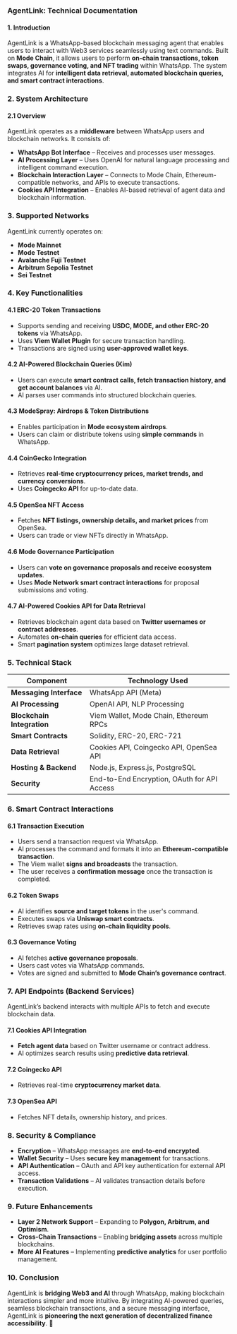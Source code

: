 ### **AgentLink: Technical Documentation**  

#### **1. Introduction**  
AgentLink is a WhatsApp-based blockchain messaging agent that enables users to interact with Web3 services seamlessly using text commands. Built on **Mode Chain**, it allows users to perform **on-chain transactions, token swaps, governance voting, and NFT trading** within WhatsApp. The system integrates AI for **intelligent data retrieval, automated blockchain queries, and smart contract interactions**.  


### **2. System Architecture**  
#### **2.1 Overview**  
AgentLink operates as a **middleware** between WhatsApp users and blockchain networks. It consists of:  
- **WhatsApp Bot Interface** – Receives and processes user messages.  
- **AI Processing Layer** – Uses OpenAI for natural language processing and intelligent command execution.  
- **Blockchain Interaction Layer** – Connects to Mode Chain, Ethereum-compatible networks, and APIs to execute transactions.  
- **Cookies API Integration** – Enables AI-based retrieval of agent data and blockchain information.  


### **3. Supported Networks**  
AgentLink currently operates on:  
- **Mode Mainnet**  
- **Mode Testnet**  
- **Avalanche Fuji Testnet**  
- **Arbitrum Sepolia Testnet**  
- **Sei Testnet**  


### **4. Key Functionalities**  

#### **4.1 ERC-20 Token Transactions**  
- Supports sending and receiving **USDC, MODE, and other ERC-20 tokens** via WhatsApp.  
- Uses **Viem Wallet Plugin** for secure transaction handling.  
- Transactions are signed using **user-approved wallet keys**.  

#### **4.2 AI-Powered Blockchain Queries (Kim)**  
- Users can execute **smart contract calls, fetch transaction history, and get account balances** via AI.  
- AI parses user commands into structured blockchain queries.  

#### **4.3 ModeSpray: Airdrops & Token Distributions**  
- Enables participation in **Mode ecosystem airdrops**.  
- Users can claim or distribute tokens using **simple commands** in WhatsApp.  

#### **4.4 CoinGecko Integration**  
- Retrieves **real-time cryptocurrency prices, market trends, and currency conversions**.  
- Uses **Coingecko API** for up-to-date data.  

#### **4.5 OpenSea NFT Access**  
- Fetches **NFT listings, ownership details, and market prices** from OpenSea.  
- Users can trade or view NFTs directly in WhatsApp.  

#### **4.6 Mode Governance Participation**  
- Users can **vote on governance proposals and receive ecosystem updates**.  
- Uses **Mode Network smart contract interactions** for proposal submissions and voting.  

#### **4.7 AI-Powered Cookies API for Data Retrieval**  
- Retrieves blockchain agent data based on **Twitter usernames or contract addresses**.  
- Automates **on-chain queries** for efficient data access.  
- Smart **pagination system** optimizes large dataset retrieval.  


### **5. Technical Stack**  

| Component           | Technology Used |
|---------------------|----------------|
| **Messaging Interface** | WhatsApp API (Meta) |
| **AI Processing** | OpenAI API, NLP Processing |
| **Blockchain Integration** | Viem Wallet, Mode Chain, Ethereum RPCs |
| **Smart Contracts** | Solidity, ERC-20, ERC-721 |
| **Data Retrieval** | Cookies API, Coingecko API, OpenSea API |
| **Hosting & Backend** | Node.js, Express.js, PostgreSQL |
| **Security** | End-to-End Encryption, OAuth for API Access |


### **6. Smart Contract Interactions**  
#### **6.1 Transaction Execution**  
- Users send a transaction request via WhatsApp.  
- AI processes the command and formats it into an **Ethereum-compatible transaction**.  
- The Viem wallet **signs and broadcasts** the transaction.  
- The user receives a **confirmation message** once the transaction is completed.  

#### **6.2 Token Swaps**  
- AI identifies **source and target tokens** in the user's command.  
- Executes swaps via **Uniswap smart contracts**.  
- Retrieves swap rates using **on-chain liquidity pools**.  

#### **6.3 Governance Voting**  
- AI fetches **active governance proposals**.  
- Users cast votes via WhatsApp commands.  
- Votes are signed and submitted to **Mode Chain’s governance contract**.  


### **7. API Endpoints (Backend Services)**  
AgentLink’s backend interacts with multiple APIs to fetch and execute blockchain data.  

#### **7.1 Cookies API Integration**  
- **Fetch agent data** based on Twitter username or contract address.  
- AI optimizes search results using **predictive data retrieval**.  

#### **7.2 Coingecko API**  
- Retrieves real-time **cryptocurrency market data**.  

#### **7.3 OpenSea API**  
- Fetches NFT details, ownership history, and prices.  


### **8. Security & Compliance**  
- **Encryption** – WhatsApp messages are **end-to-end encrypted**.  
- **Wallet Security** – Uses **secure key management** for transactions.  
- **API Authentication** – OAuth and API key authentication for external API access.  
- **Transaction Validations** – AI validates transaction details before execution.  


### **9. Future Enhancements**  
- **Layer 2 Network Support** – Expanding to **Polygon, Arbitrum, and Optimism**.  
- **Cross-Chain Transactions** – Enabling **bridging assets** across multiple blockchains.  
- **More AI Features** – Implementing **predictive analytics** for user portfolio management.  


### **10. Conclusion**  
AgentLink is **bridging Web3 and AI** through WhatsApp, making blockchain interactions simpler and more intuitive. By integrating AI-powered queries, seamless blockchain transactions, and a secure messaging interface, AgentLink is **pioneering the next generation of decentralized finance accessibility**. 🚀
